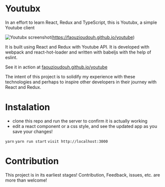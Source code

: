 # Youtubx 
In an effort to learn React, Redux and TypeScript, this is Youtubx, a simple Youtube client

![Youtubx screenshot](https://i.imgur.com/SXnlN2o.png)(https://faouzioudouh.github.io/youtube)

It is built using React and Redux with Youtube API. It is developed with webpack and react-hot-loader and written with babeljs with the help of eslint.

See it in action at [faouzioudouh.github.io/youtube](https://faouzioudouh.github.io/youtube)

The intent of this project is to solidify my experience with these technologies and perhaps to inspire other developers in their journey with React and Redux.

# Instalation
 - clone this repo and run the server to confirm it is actually working
 - edit a react component or a css style, and see the updated app as you save your changes!

`yarn`
`yarn run start`
`visit http://localhost:3000`

# Contribution
This project is in its earliest stages!
Contribution, Feedback, issues, etc. are more than welcome!